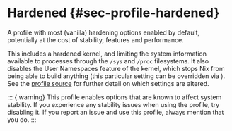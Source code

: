 # Hardened {#sec-profile-hardened}

A profile with most (vanilla) hardening options enabled by default,
potentially at the cost of stability, features and performance.

This includes a hardened kernel, and limiting the system information
available to processes through the `/sys` and
`/proc` filesystems. It also disables the User Namespaces
feature of the kernel, which stops Nix from being able to build anything
(this particular setting can be overridden via
[](#opt-security.allowUserNamespaces)). See the
[profile source](https://github.com/nixos/nixpkgs/tree/master/nixos/modules/profiles/hardened.nix)
for further detail on which settings are altered.

::: {.warning}
This profile enables options that are known to affect system
stability. If you experience any stability issues when using the
profile, try disabling it. If you report an issue and use this
profile, always mention that you do.
:::

